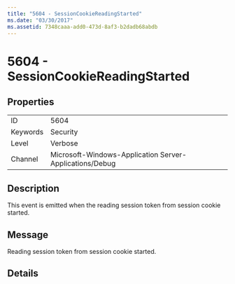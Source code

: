 ```yaml
---
title: "5604 - SessionCookieReadingStarted"
ms.date: "03/30/2017"
ms.assetid: 7348caaa-add0-473d-8af3-b2dadb68abdb
---
```

# 5604 - SessionCookieReadingStarted
## Properties  
  
|||  
|-|-|  
|ID|5604|  
|Keywords|Security|  
|Level|Verbose|  
|Channel|Microsoft-Windows-Application Server-Applications/Debug|  
  
## Description  
 This event is emitted when the reading session token from session cookie started.  
  
## Message  
 Reading session token from session cookie started.  
  
## Details

